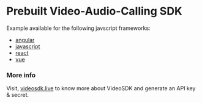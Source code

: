 # Prebuilt Video-Audio-Calling SDK

Example available for the following javscript frameworks:

- [angular](angular/README.md)
- [javascript](javascript/README.md)
- [react](react/README.md)
- [vue](vue/README.md)

### More info

Visit, [videosdk.live](https://www.videosdk.live/) to know more about VideoSDK and generate an API key & secret.
